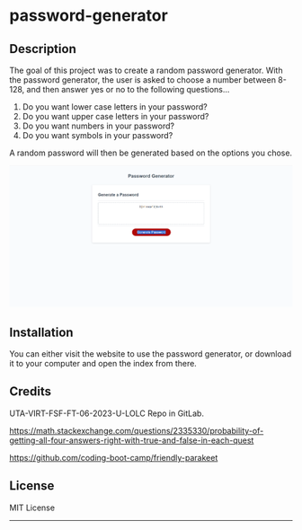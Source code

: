 # password-generator

## Description

The goal of this project was to create a random password generator. With the password generator, the user is asked to choose a number between 8-128, and then answer yes or no to the following questions...

1. Do you want lower case letters in your password?
2. Do you want upper case letters in your password?
3. Do you want numbers in your password?
4. Do you want symbols in your password?

A random password will then be generated based on the options you chose.

<img src="./assets/images/website-picture.PNG"/>

## Installation

You can either visit the website to use the password generator, or download it to your computer and open the index from there.


## Credits

UTA-VIRT-FSF-FT-06-2023-U-LOLC Repo in GitLab.

https://math.stackexchange.com/questions/2335330/probability-of-getting-all-four-answers-right-with-true-and-false-in-each-quest

https://github.com/coding-boot-camp/friendly-parakeet
## License

MIT License

---